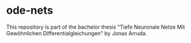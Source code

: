 # ode-nets
This repository is part of the bachelor thesis "Tiefe Neuronale Netze Mit Gewöhnlichen Differentialgleichungen" by Jonas Arruda.
